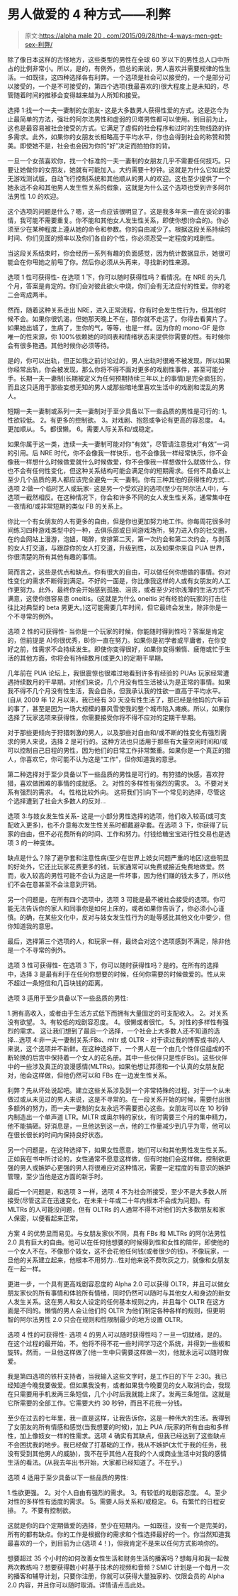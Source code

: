 # 男人做爱的 4 种方式——利弊

> 原文:[https://alpha male 20 . com/2015/09/28/the-4-ways-men-get-sex-利弊/](https://alphamale20.com/2015/09/28/the-4-ways-men-get-sex-pros-and-cons/)

除了像日本这样的古怪地方，这些类型的男性在全球 60 岁以下的男性总人口中所占的比例非常小。所以，是的，有例外，但总的来说，男人喜欢并需要规律的性生活。一如既往，这四种选择各有利弊。一个选项是社会可以接受的，一个是部分可以接受的，一个是不可接受的，第四个选项(我最喜欢的)很大程度上是未知的，尽管随着时间的推移会变得越来越为人所知和接受。

选择 1:找一个一夫一妻制的女朋友-
这是大多数男人获得性爱的方式。这是迄今为止最简单的方法，强壮的阿尔法男性和虚弱的贝塔男性都可以使用。到目前为止，这也是最容易被社会接受的方式。它满足了虚假的社会程序和过时的生物线路的许多需求。此外，如果你的女朋友长相略高于平均水平，你也会得到社会的称赞和赞美。即使她不是，社会也会因为你的“好”决定而拍拍你的背。

一旦一个女孩喜欢你，找一个标准的一夫一妻制的女朋友几乎不需要任何技巧。只要让她做你的女朋友，她就有可能加入。大约需要十秒钟。这就是为什么它如此受无游戏测试版，自动飞行控制系统和其他顺从的男人的欢迎。这也至少提供了一个她永远不会和其他男人发生性关系的假象，这就是为什么这个选项也受到许多阿尔法男性 1.0 的欢迎。

这个选项的问题是什么？嗯，这一点应该很明显了。这是我多年来一直在谈论的事情，我可能不需要重复。你不能和其他女人发生性关系，即使你想(你会的)。你必须至少在某种程度上遵从她的命令和参数。你的自由减少了。根据这段关系持续的时间、你们见面的频率以及你们各自的个性，你必须忍受一定程度的戏剧性。

当这段关系结束时，你会经历一系列有趣的负面感觉，因为统计数据显示，她很可能会在你甩她之前甩了你。然后你必须从头再来，寻找新的性来源。

选项 1 性可获得性-
在选项 1 下，你可以随时获得性吗？看情况。在 NRE 的头几个月，答案是肯定的。你们会对彼此欲火中烧，你们会有无法应付的性爱。你的老二会弯成两半。

然而，随着这种关系走出 NRE，进入正常流程，你有时会发生性行为，但其他时候不会。如果你很饥渴，但她那天晚上不在，那你就不走运了。你得去看黄片了。如果她出城了，生病了，生你的气，等等，也是一样。因为你的 mono-GF 是你唯一的性来源，你 100%依赖她的时间表和情绪状态来提供你需要的性。有时候你会有很多艳遇。其他时候你必须等待。

是的，你可以出轨，但正如我之前讨论过的，男人出轨时很难不被发现，所以如果你经常出轨，你会被发现，那么你将不得不面对更多的戏剧性事件，甚至可能分手。长期一夫一妻制(长期被定义为任何预期持续三年以上的事情)是完全疯狂的，而且这只适用于那些妄想无知的男人或那些暗地里喜欢生活中的戏剧和混乱的男人。

短期一夫一妻制或系列一夫一妻制对于至少具备以下一些品质的男性是可行的:
1。性欲较低。
2。有更多的控制欲。
3。对戏剧、抱怨或争论有更高的容忍度。
4。更加顺从。
5。都很懒。
6。需要人际关系和/或稳定。

如果你属于这一类，连续一夫一妻制可能对你“有效”，尽管请注意我对“有效”一词的引用。后 NRE 时代，你不会像我一样快乐，也不会像我一样经常快乐，你不会像我一样想什么时候做爱就什么时候做爱，你不会像我一样想做什么就做什么，你也不会有任何性变化，但这种关系结构可能会满足你的短期需求。任何不具备以上至少几个品质的男人都应该完全避免一夫一妻制。你有三种其他的获得性的方式...选项 2:做一个临时艺人或玩家-
这是另一个受欢迎的选项(至少在阿尔法人中)，与选项一截然相反。在这种情况下，你会和许多不同的女人发生性关系，通常集中在一夜情和/或非常短期的类似 FB 的关系上。

你比一个有女朋友的人有更多的自由，但是你也更加努力地工作。你每周花很多时间练习四种游戏类型中的一种，去俱乐部或日间游戏场所，努力进入你的社交圈，在约会网站上漫游，泡妞，喝醉，安排第二天，第一次约会和第二次约会，与剥落的女人打交道，与跟踪你的女人打交道，升级到性，以及如果你来自 PUA 世界，你很清楚的所有其他有趣的事情。

简而言之，这些是优点和缺点。你有很大的自由，可以做任何你想做的事情。你对性变化的需求不断得到满足。不好的一面是，你比像我这样的人或有女朋友的人工作更努力。此外，最终你会开始感到孤独、沮丧，或者至少对你浅薄的生活方式不满意，这使你很容易患 oneitis。(这就是为什么 oneitis 对有经验的玩家的打击往往比对典型的 beta 男更大。)这可能需要几年时间，但它最终会发生，除非你是一个不寻常的例外。

选项 2 性的可获得性-
当你是一个玩家的时候，你能随时得到性吗？答案是肯定的，但前提是 A)你很优秀，B)你一直在努力。如果你是初学者或平庸者，在你变好之前，性需求不会持续发生。即使你变得很好，如果你变得懒惰、疲倦或忙于生活的其他方面，你将会有持续数月(或更久)的定期干旱期。

几年前在 PUA 论坛上，我很震惊也很难过地看到许多有经验的 PUAs 玩家经常遭遇持续数月的干旱期。对他们来说，几个月没有性生活被认为是正常的事情。如果我不得不几个月没有性生活，我会自杀，但我承认我的性欲一直高于平均水平。(自从 2009 年 12 月以来，我已经有 30 天没有性生活了，那已经是他妈的六年前的事了，甚至是因为一场大规模的暴风雪使我的整个城市陷入瘫痪。所以，如果你选择了玩家选项来获得性，你需要接受你将不得不应对的定期干旱期。

对于那些更倾向于狩猎刺激的男人，以及那些对自由和/或不断的性变化有强烈需求的男人来说，选择 2 是可行的。这种方法也只适用于那些有大量空闲时间和/或可以控制自己日程的男性，因为他们的日常工作非常繁重。如果你是一个真正的猎人，你喜欢它，你可能不认为这是“工作”，但你知道我的意思。

第二种选择对于至少具备以下一些品质的男性是可行的。有狩猎的快感，喜欢狩猎，喜欢做困难的事情的成就感。
2。对性的多样性有强烈的需求。
3。不要对关系有强烈的需求。
4。性格比较外向。
这将我们引向下一个常见的选择，尽管这个选择遭到了社会大多数人的反对...

选项 3:与妓女发生性关系-
这是一小部分男性选择的选项，他们收入较高(或可支配收入更多)，也不介意每次发生性关系时都戴避孕套。在选项 3 下，你获得了玩家的自由，但不必花费所有的时间、工作和努力。付钱给糖宝宝进行性交易也是选项 3 的一种变体。

缺点是什么？除了避孕套和注意性病(至少在世界上妓女问题严重的地区)这些明显的好处外，它还比玩家花费更多的钱，玩家通常可以免费或接近免费地做爱。然而，收入较高的男性可能不会认为这是一件坏事，因为他们赚的钱太多了，所以他们不会在意甚至不会注意到开销。

另一个问题是，在所有四个选项中，选项 3 可能是最不被社会接受的选项。你可能无法告诉你的家人和同事你是如何上床的，或者如果你告诉了，你必须小心谨慎。的确，在某些文化中，反对与妓女发生性行为的耻辱感比其他文化中要少，但你知道我的意思。

最后，选择第三个选项的人，和玩家一样，最终会对这个选项感到不满足，除非他是一个不寻常的例外。

选项 3 性可获得性-
在选项 3 下，你可以随时获得性吗？是的。在所有的选择中，选择 3 是最有利于在任何你想要的时候，任何你需要的时候做爱的。性从来不超过一条短信和几百块钱的距离。

选项 3 适用于至少具备以下一些品质的男性:

1.拥有高收入，或者由于生活方式低下而拥有大量固定的可支配收入。
2。对关系没有欲望。
3。有较低的戏剧容忍度。
4。很懒或者很忙。
5。对性的多样性有强烈的需求。
这让我们想到了最后一个选择，一个社会上大多数人还不知道的选择...选项 4:非一夫一妻制关系:FBs、mltr 或 OLTR -
对于读过我的博客或书的人来说，这个选项并不新鲜。在这种选择下，一个男人在一个由几个性伴侣组成的不断轮换的后宫中保持着一个女人的花名册。其中一些伙伴只是性(FBs)。这些伙伴中的一些涉及真正的浪漫感情(MLTRs)。如果他想让邦德和一个认真的女朋友配对，他会这样做，但他仍然可以和 FBs 在一边发生性关系。

利弊？先从坏处说起吧。建立这些关系涉及到一个非常特殊的过程，对于一个从未做过或从未见过的男人来说，这是不寻常的。在一段关系开始的时候，需要付出很多额外的努力，而一夫一妻制的女友永远不需要担心这些。女朋友可以在 10 秒钟内制造出一个单声道 LTR。MLTR 或奥尔特的家伙，有时需要三个月的集中精力，他不能搞砸。好消息是，一旦他达到这一点，他的工作量减少到几乎为零，他可以在很长很长的时间内保持良好状态。

另一个问题是，在这种选择下，如果女性愿意，她们可以和其他男性发生性关系。正如我在书中所讨论的，女性通常不愿意这样做，但有时她们会这样做。控制欲更强的男人或嫉妒心更强的男人将很难应对这种情况，需要一定程度的有意识的嫉妒管理，至少当他是这方面的新手时。

最后一个问题是，和选项 3 一样，选项 4 不为社会所接受，至少不是大多数人所接受(尽管这正在迅速变化，在未来十年或二十年内根本不会成为问题)。有 MLTRs 的人可能没问题，但有 OLTRs 的人通常不得不对他们的大多数朋友和家人保密，以便看起来正常。

方案 4 的优势显而易见。与女朋友家伙不同，具有 FBs 和 MLTRs 的阿尔法男性 2.0 具有巨大的自由。他可以在任何他想要的时候得到性和女性的陪伴，即使他的一个女人不在。不像那个妓女，这不会花他任何钱(或者很少的钱)。不像玩家，一旦他的关系建立起来，他根本不用努力...性对他来说不费吹灰之力，就像和女朋友在一起一样。

更进一步，一个具有更高戏剧容忍度的 Alpha 2.0 可以获得 OLTR，并且可以做女朋友家伙的所有事情和体验所有情绪，同时仍然可以随时与其他女人和身边的新女人发生关系。这在男人和女人设定的任何基本规则之内，并且每个 OLTR 在这方面是不同的。懒惰的男人会让他们的 OLTR 为他们制定各种各样的规则，但更明智的阿尔法男性 2.0 只会在规则和性限制最少的地方设置 OLTR。

选项 4 性的可获得性-
选项 4 的男人可以随时获得性吗？一旦一切就绪，是的。在这个过程的最开始，不。他将不得不花一些时间学习这个系统，并得到一些板和旋转。然而，一旦他这样做了(他一生中只需要这样做一次)，他就永远可以随时做爱。

我是第四选项的铁杆支持者，当我输入这些文字时，是工作日的下午 2:30。我已经知道今晚我要做爱。但如果我没有，或者如果我今晚要见的女人取消约会，我现在只需要用手机发两三条短信，几个小时后我就能上床了。发两三条短信。这就是它所需要的全部工作。它需要大约 30 秒钟，而且不花我一分钱。

至少在过去的七年里，我一直是这样，让我告诉你，这是一种伟大的生活。我得到了女朋友的所有情感和感觉(当我想要的时候)，加上 PUA /玩家的所有自由和多样性，加上像妓女一样的性需求。选项 4 确实有其缺点，但我已经达到了这些缺点不会困扰我的地步。我已经做了打基础的工作，我从不嫉妒(太忙于我的任务，我没有受到其他男人的威胁)，我不在乎其他人在我的个人或商业生活中对我的感情生活的看法。(从我去年出书开始，大家都已经知道了。不在乎。)

选项 4 适用于至少具备以下一些品质的男性:

1.性欲更强。
2。对个人自由有强烈的需求。
3。有较低的戏剧容忍度。
4。至少对性的多样性有适度的需求。
5。需要人际关系和/或稳定。
6。有繁忙的日程安排。
7。不要有控制欲。

这就是你的四个定期做爱的选择，至少在短期内。一如既往，没有一个是完美的，所有的都有缺点。你的工作是根据你的需求和个性选择最好的一个。你当然知道我最喜欢的一个，到目前为止(选项 4！)，但我肯定不是来以任何方式影响你的。

想要超过 35 个小时的如何改善女性生活和财务生活的播客吗？想每月和我一起做两次教练吗？想要获得数小时基于技术的视频和音频？SMIC 计划是一个每月一次的播客和辅导计划，只要你注册，你就可以获得大量独家的、仅限会员的 Alpha 2.0 内容，并且你可以随时取消。详情请点击此处。